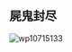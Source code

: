 ## 屍鬼封尽
![wp10715133](https://github.com/KitaecaCapalot/KitaecaCapalot/assets/104841268/ad71cbd0-5e0c-4f55-b9bd-96782e09cb38)
